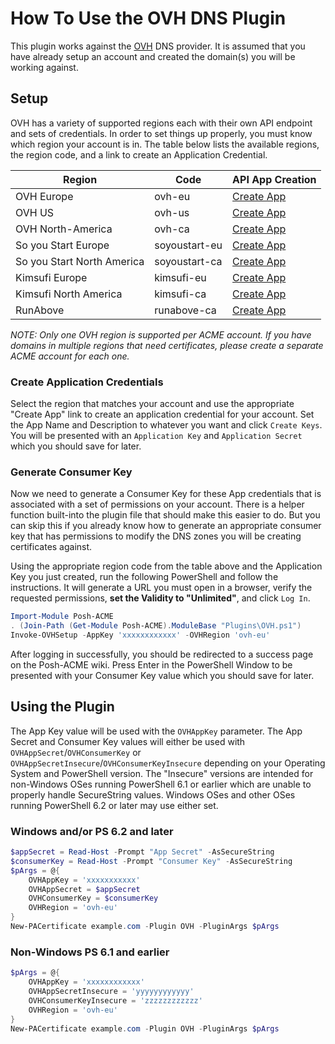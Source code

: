 # How To Use the OVH DNS Plugin

This plugin works against the [OVH](https://www.ovh.com) DNS provider. It is assumed that you have already setup an account and created the domain(s) you will be working against.

## Setup

OVH has a variety of supported regions each with their own API endpoint and sets of credentials. In order to set things up properly, you must know which region your account is in. The table below lists the available regions, the region code, and a link to create an Application Credential.

Region | Code | API App Creation
--- | --- | ---
OVH Europe | ovh-eu | [Create App](https://eu.api.ovh.com/createApp/)
OVH US | ovh-us | [Create App](https://api.us.ovhcloud.com/createApp/)
OVH North-America | ovh-ca | [Create App](https://ca.api.ovh.com/createApp/)
So you Start Europe | soyoustart-eu | [Create App](https://eu.api.soyoustart.com/createApp/)
So you Start North America | soyoustart-ca | [Create App](https://ca.api.soyoustart.com/createApp/)
Kimsufi Europe | kimsufi-eu | [Create App](https://eu.api.kimsufi.com/createApp/)
Kimsufi North America | kimsufi-ca | [Create App](https://ca.api.kimsufi.com/createApp/)
RunAbove | runabove-ca | [Create App](https://api.runabove.com/createApp/)

*NOTE: Only one OVH region is supported per ACME account. If you have domains in multiple regions that need certificates, please create a separate ACME account for each one.*

### Create Application Credentials

Select the region that matches your account and use the appropriate "Create App" link to create an application credential for your account. Set the App Name and Description to whatever you want and click `Create Keys`. You will be presented with an `Application Key` and `Application Secret` which you should save for later.

### Generate Consumer Key

Now we need to generate a Consumer Key for these App credentials that is associated with a set of permissions on your account. There is a helper function built-into the plugin file that should make this easier to do. But you can skip this if you already know how to generate an appropriate consumer key that has permissions to modify the DNS zones you will be creating certificates against.

Using the appropriate region code from the table above and the Application Key you just created, run the following PowerShell and follow the instructions. It will generate a URL you must open in a browser, verify the requested permissions, **set the Validity to "Unlimited"**, and click `Log In`.

```powershell
Import-Module Posh-ACME
. (Join-Path (Get-Module Posh-ACME).ModuleBase "Plugins\OVH.ps1")
Invoke-OVHSetup -AppKey 'xxxxxxxxxxxx' -OVHRegion 'ovh-eu'
```

After logging in successfully, you should be redirected to a success page on the Posh-ACME wiki. Press Enter in the PowerShell Window to be presented with your Consumer Key value which you should save for later.

## Using the Plugin

The App Key value will be used with the `OVHAppKey` parameter. The App Secret and Consumer Key values will either be used with `OVHAppSecret`/`OVHConsumerKey` or `OVHAppSecretInsecure`/`OVHConsumerKeyInsecure` depending on your Operating System and PowerShell version. The "Insecure" versions are intended for non-Windows OSes running PowerShell 6.1 or earlier which are unable to properly handle SecureString values. Windows OSes and other OSes running PowerShell 6.2 or later may use either set.

### Windows and/or PS 6.2 and later

```powershell
$appSecret = Read-Host -Prompt "App Secret" -AsSecureString
$consumerKey = Read-Host -Prompt "Consumer Key" -AsSecureString
$pArgs = @{
    OVHAppKey = 'xxxxxxxxxxx'
    OVHAppSecret = $appSecret
    OVHConsumerKey = $consumerKey
    OVHRegion = 'ovh-eu'
}
New-PACertificate example.com -Plugin OVH -PluginArgs $pArgs
```

### Non-Windows PS 6.1 and earlier

```powershell
$pArgs = @{
    OVHAppKey = 'xxxxxxxxxxxx'
    OVHAppSecretInsecure = 'yyyyyyyyyyyy'
    OVHConsumerKeyInsecure = 'zzzzzzzzzzzz'
    OVHRegion = 'ovh-eu'
}
New-PACertificate example.com -Plugin OVH -PluginArgs $pArgs
```
